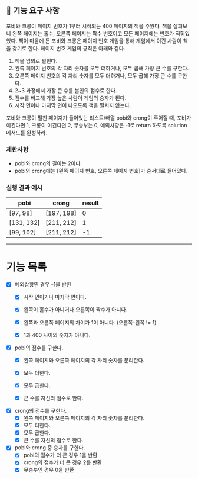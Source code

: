 ## 🚀 기능 요구 사항

포비와 크롱이 페이지 번호가 1부터 시작되는 400 페이지의 책을 주웠다. 책을 살펴보니 왼쪽 페이지는 홀수, 오른쪽 페이지는 짝수 번호이고 모든 페이지에는 번호가 적혀있었다. 책이 마음에 든 포비와 크롱은 페이지 번호 게임을 통해 게임에서 이긴 사람이 책을 갖기로 한다. 페이지 번호 게임의 규칙은 아래와 같다.

1. 책을 임의로 펼친다.
2. 왼쪽 페이지 번호의 각 자리 숫자를 모두 더하거나, 모두 곱해 가장 큰 수를 구한다.
3. 오른쪽 페이지 번호의 각 자리 숫자를 모두 더하거나, 모두 곱해 가장 큰 수를 구한다.
4. 2~3 과정에서 가장 큰 수를 본인의 점수로 한다.
5. 점수를 비교해 가장 높은 사람이 게임의 승자가 된다.
6. 시작 면이나 마지막 면이 나오도록 책을 펼치지 않는다.

포비와 크롱이 펼친 페이지가 들어있는 리스트/배열 pobi와 crong이 주어질 때, 포비가 이긴다면 1, 크롱이 이긴다면 2, 무승부는 0, 예외사항은 -1로 return 하도록 solution 메서드를 완성하라.

### 제한사항

- pobi와 crong의 길이는 2이다.
- pobi와 crong에는 [왼쪽 페이지 번호, 오른쪽 페이지 번호]가 순서대로 들어있다.

### 실행 결과 예시

| pobi | crong | result |
| --- | --- | --- |
| [97, 98] | [197, 198] | 0 |
| [131, 132] | [211, 212] | 1 |
| [99, 102] | [211, 212] | -1 |



----

# 기능 목록 


- [X] 예외상황인 경우 -1을 반환
  - [X] 시작 면이거나 마지막 면이다.
  - [X] 왼쪽이 홀수가 아니거나 오른쪽이 짝수가 아니다.
  - [X] 왼쪽과 오른쪽 페이지의 차이가 1이 아니다. (오른쪽-왼쪽 != 1)
  - [X] 1과 400 사이의 숫자가 아니다.   


- [X] pobi의 점수를 구한다.
  - [X] 왼쪽 페이지와 오른쪽 페이지의 각 자리 숫자를 분리한다.
  - [X] 모두 더한다. 
  - [X] 모두 곱한다.
  - [X] 큰 수를 자신의 점수로 한다.     


- [X] crong의 점수를 구한다. 
  - [X] 왼쪽 페이지와 오른쪽 페이지의 각 자리 숫자를 분리한다.
  - [X] 모두 더한다.
  - [X] 모두 곱한다.
  - [X] 큰 수를 자신의 점수로 한다.  

- [X] pobi와 crong 중 승자를 구한다.
  - [X] pobi의 점수가 더 큰 경우 1을 반환
  - [X] crong의 점수가 더 큰 경우 2를 반환
  - [X] 무승부인 경우 0을 반환
